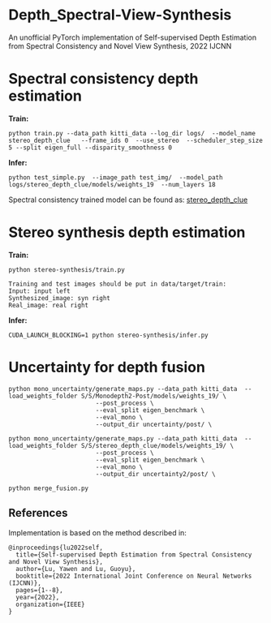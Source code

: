 # Depth_Spectral-View-Synthesis

An unofficial PyTorch implementation of Self-supervised Depth Estimation from Spectral Consistency and Novel View Synthesis, 2022 IJCNN



# Spectral consistency depth estimation
**Train:**
```
python train.py --data_path kitti_data --log_dir logs/  --model_name stereo_depth_clue   --frame_ids 0  --use_stereo  --scheduler_step_size 5 --split eigen_full --disparity_smoothness 0
```

**Infer:**
```
python test_simple.py  --image_path test_img/  --model_path logs/stereo_depth_clue/models/weights_19  --num_layers 18
```

Spectral consistency trained model can be found as:
[stereo_depth_clue](https://mega.nz/folder/rRtQDTBQ#q2kYmHExUMVA9ASuC4-66g)

# Stereo synthesis depth estimation
**Train:**

```
python stereo-synthesis/train.py

Training and test images should be put in data/target/train:
Input: input left
Synthesized_image: syn right
Real_image: real right
```

**Infer:**
```
CUDA_LAUNCH_BLOCKING=1 python stereo-synthesis/infer.py
```

# Uncertainty for depth fusion
```
python mono_uncertainty/generate_maps.py --data_path kitti_data  --load_weights_folder S/S/Monodepth2-Post/models/weights_19/ \
                        --post_process \
                        --eval_split eigen_benchmark \
                        --eval_mono \
                        --output_dir uncertainty/post/ \
```

```
python mono_uncertainty/generate_maps.py --data_path kitti_data  --load_weights_folder S/S/stereo_depth_clue/models/weights_19/ \
                        --post_process \
                        --eval_split eigen_benchmark \
                        --eval_mono \
                        --output_dir uncertainty2/post/ \
```

```
python merge_fusion.py
```


## References
Implementation is based on the method described in:
```
@inproceedings{lu2022self,
  title={Self-supervised Depth Estimation from Spectral Consistency and Novel View Synthesis},
  author={Lu, Yawen and Lu, Guoyu},
  booktitle={2022 International Joint Conference on Neural Networks (IJCNN)},
  pages={1--8},
  year={2022},
  organization={IEEE}
}
```

